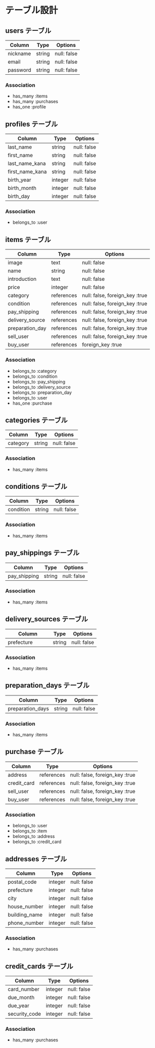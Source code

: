 # テーブル設計

## users テーブル

| Column    | Type   | Options     |
| --------  | ------ | ---------   |
| nickname  | string | null: false |
| email     | string | null: false |
| password  | string | null: false |

### Association

- has_many :items
- has_many :purchases
- has_one :profile

## profiles テーブル

| Column           | Type    | Options     |
| ---------------- | ------  | ---------   |
| last_name        | string  | null: false |
| first_name       | string  | null: false |
| last_name_kana   | string  | null: false |
| first_name_kana  | string  | null: false |
| birth_year       | integer | null: false |
| birth_month      | integer | null: false |
| birth_day        | integer | null: false |

### Association

- belongs_to :user

## items テーブル

| Column           | Type       | Options                        |
| --------------   | ------     | ---------                      |
| image            | text       | null: false                    |
| name             | string     | null: false                    |
| introduction     | text       | null: false                    |
| price            | integer    | null: false                    |
| category         | references | null: false, foreign_key :true |
| condition        | references | null: false, foreign_key :true |
| pay_shipping     | references | null: false, foreign_key :true |
| delivery_source  | references | null: false, foreign_key :true |
| preparation_day  | references | null: false, foreign_key :true |
| sell_user        | references | null: false, foreign_key :true |
| buy_user         | references | foreign_key :true              |

### Association

- belongs_to :category
- belongs_to :condition
- belongs_to :pay_shipping
- belongs_to :delivery_source
- belongs_to :preparation_day
- belongs_to :user
- has_one :purchase

## categories テーブル

| Column      | Type   | Options      |
| ----------- | ------ | ---------    |
| category    | string | null: false  |

### Association

- has_many :items

## conditions テーブル

| Column      | Type   | Options      |
| ----------- | ------ | ---------    |
| condition   | string | null: false  |

### Association

- has_many :items

## pay_shippings テーブル

| Column         | Type   | Options      |
| -----------    | ------ | ---------    |
| pay_shipping   | string | null: false  |

### Association

- has_many :items

## delivery_sources テーブル

| Column          | Type   | Options      |
| --------------- | ------ | ---------    |
| prefecture　　　 | string | null: false  |

### Association

- has_many :items

## preparation_days テーブル

| Column           | Type   | Options      |
| ---------------  | ------ | ---------    |
| preparation_days | string | null: false  |

### Association

- has_many :items

## purchase テーブル

| Column           | Type    | Options                           |
| ---------------- | ------  | ---------                         |
| address          | references | null: false, foreign_key :true |
| credit_card      | references | null: false, foreign_key :true |
| sell_user        | references | null: false, foreign_key :true |
| buy_user         | references | null: false, foreign_key :true |

### Association

- belongs_to :user
- belongs_to :item
- belongs_to :address
- belongs_to :credit_card

## addresses テーブル

| Column        | Type    | Options     |
| ------------- | ------  | ---------   |
| postal_code   | integer | null: false |
| prefecture    | integer | null: false |
| city          | integer | null: false |
| house_number  | integer | null: false |
| building_name | integer | null: false |
| phone_number  | integer | null: false |

### Association

- has_many :purchases

## credit_cards テーブル

| Column           | Type    | Options     |
| ---------------- | ------  | ---------   |
| card_number      | integer | null: false |
| due_month        | integer | null: false |
| due_year         | integer | null: false |
| security_code    | integer | null: false |

### Association

- has_many :purchases